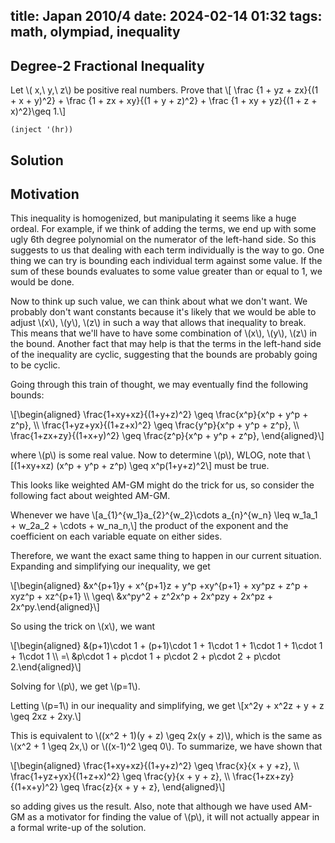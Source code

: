 title: Japan 2010/4
date: 2024-02-14 01:32
tags: math, olympiad, inequality
---

## Degree-2 Fractional Inequality

Let \\( x,\ y,\ z\\) be positive real numbers. Prove that \\[ \frac {1 \+ yz \+
zx}{(1 \+ x \+ y)^2} \+ \frac {1 \+ zx \+ xy}{(1 \+ y \+ z)^2} \+ \frac {1 \+
xy \+ yz}{(1 \+ z \+ x)^2}\geq 1.\\]

`(inject '(hr))`

## Solution

## Motivation

This inequality is homogenized, but manipulating it seems like a huge ordeal.
For example, if we think of adding the terms, we end up with some ugly 6th
degree polynomial on the numerator of the left-hand side. So this suggests to us
that dealing with each term individually is the way to go. One thing we can try
is bounding each individual term against some value. If the sum of these bounds
evaluates to some value greater than or equal to 1, we would be done.

Now to think up such value, we can think about what we don't want. We probably
don't want constants because it's likely that we would be able to adjust
\\(x\\), \\(y\\), \\(z\\) in such a way that allows that inequality to break.
This means that we'll have to have some combination of \\(x\\), \\(y\\), \\(z\\)
in the bound. Another fact that may help is that the terms in the left-hand
side of the inequality are cyclic, suggesting that the bounds are probably
going to be cyclic.

Going through this train of thought, we may eventually find the following bounds:

\\[\begin{aligned}
\frac{1\+xy\+xz}{(1\+y\+z)^2} \geq \frac{x^p}{x^p \+ y^p \+ z^p}, \\\\
\frac{1\+yz\+yx}{(1\+z\+x)^2} \geq \frac{y^p}{x^p \+ y^p \+ z^p}, \\\\
\frac{1\+zx\+zy}{(1\+x\+y)^2} \geq \frac{z^p}{x^p \+ y^p \+ z^p},
\end{aligned}\\]

where \\(p\\) is some real value. Now to determine \\(p\\), WLOG, note that \\[(1\+xy\+xz)
(x^p \+ y^p \+ z^p) \geq x^p(1\+y\+z)^2\\] must be true.

This looks like weighted AM-GM might do the trick for us, so consider the
following fact about weighted AM-GM.

Whenever we have \\[a_{1}^{w_1}a_{2}^{w_2}\cdots a_{n}^{w_n} \leq w_1a_1 \+
w_2a_2 \+ \cdots \+ w_na_n,\\] the product of the exponent and the coefficient on
each variable equate on either sides.

Therefore, we want the exact same thing to happen in our current situation.
Expanding and simplifying our inequality, we get

\\[\begin{aligned}
&x^{p\+1}y \+ x^{p\+1}z \+ y^p \+xy^{p\+1} \+ xy^pz \+ z^p \+
xyz^p \+ xz^{p\+1} \\\\
\geq\\ &x^py^2 \+ z^2x^p \+ 2x^pzy \+ 2x^pz \+ 2x^py.\end{aligned}\\]

So using the trick on \\(x\\), we want

\\[\begin{aligned}
&(p\+1)\cdot 1 \+ (p\+1)\cdot 1 \+ 1\cdot 1 \+ 1\cdot 1 \+
1\cdot 1 \+ 1\cdot 1 \\\\
=\\ &p\cdot 1 \+ p\cdot 1 \+ p\cdot 2 \+ p\cdot 2 \+
p\cdot 2.\end{aligned}\\]

Solving for \\(p\\), we get \\(p=1\\).

Letting \\(p=1\\) in our inequality and simplifying, we get \\[x^2y \+ x^2z \+ y
\+ z \geq 2xz \+ 2xy.\\]

This is equivalent to \\((x^2 \+ 1)(y \+ z) \geq 2x(y \+ z)\\), which is the same
as \\(x^2 \+ 1 \geq 2x,\\) or \\((x-1)^2 \geq 0\\). To summarize, we have shown
that

\\[\begin{aligned}
	\frac{1\+xy\+xz}{(1\+y\+z)^2} \geq \frac{x}{x \+ y \+z}, \\\\
	\frac{1\+yz\+yx}{(1\+z\+x)^2} \geq \frac{y}{x \+ y \+ z}, \\\\
	\frac{1\+zx\+zy}{(1\+x\+y)^2} \geq \frac{z}{x \+ y \+ z}, 
\end{aligned}\\]

so adding gives us the result. Also, note that although we have used AM-GM as a
motivator for finding the value of \\(p\\), it will not actually appear in a formal
write-up of the solution.
